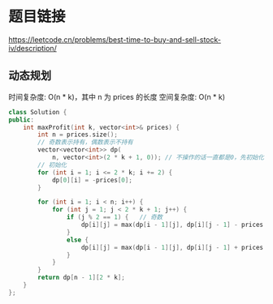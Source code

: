 # 题目链接

https://leetcode.cn/problems/best-time-to-buy-and-sell-stock-iv/description/

## 动态规划

时间复杂度: O(n * k)，其中 n 为 prices 的长度
空间复杂度: O(n * k)

```cpp
class Solution {
public:
    int maxProfit(int k, vector<int>& prices) {
        int n = prices.size();
        // 奇数表示持有，偶数表示不持有
        vector<vector<int>> dp(
            n, vector<int>(2 * k + 1, 0)); // 不操作的话一直都是0，先初始化为0
        // 初始化
        for (int i = 1; i <= 2 * k; i += 2) {
            dp[0][i] = -prices[0];
        }

        for (int i = 1; i < n; i++) {
            for (int j = 1; j < 2 * k + 1; j++) {
                if (j % 2 == 1) {   // 奇数
                    dp[i][j] = max(dp[i - 1][j], dp[i][j - 1] - prices[i]);
                }
                else {
                    dp[i][j] = max(dp[i - 1][j], dp[i][j - 1] + prices[i]);
                }
            }
        }
        return dp[n - 1][2 * k];
    }
};
```